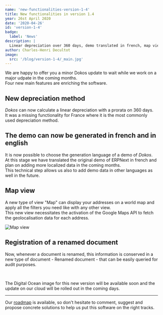 ```yaml
---
name: 'new-functionalities-version-1-4'
title: New functionalities in version 1.4
year: 26st April 2020
date: '2020-04-26'
id: 'version-1-4'
badge:
  label: 'News'
description: |
  Linear depreciation over 360 days, demo translated in french, map view and data conservation when a document is renamed are available in v1.4.
author: Charles-Henri Decultot
image:
  src: '/blog/version-1-4/_main.jpg'
---
```


We are happy to offer you a minor Dokos update to wait while we work on a major udpate in the coming months.  
Four new main features are enriching the software.  


## New depreciation method

_Dokos_ can now calculate a linear depreciation with a prorata on 360 days.  
It was a missing functionality for France where it is the most commonly used depreciation method.

## The demo can now be generated in french and in english

It is now possible to choose the generation language of a demo of _Dokos_.  
At this stage we have translated the original demo of ERPNext in french and plan on adding more localized data in the coming months.  
This technical step allows us also to add demo data in other languages as well in the future.

## Map view

A new type of view "Map" can display your addresses on a world map and apply all the filters you need like with any other view.  
This new view necessitates the activation of the Google Maps API to fetch the geolocalisation data for each address.

![Map view](/assets/images/blog/version-1-4/map_view.png)

## Registration of a renamed document

Now, whenever a document is renamed, this information is conserved in a new type of document - Renamed document - that can be easily queried for audit purposes. 

<br>  

The Digital Ocean image for this new version will be available soon and the update on our cloud will be rolled out in the coming days.  

---  
  
Our [roadmap](https://gitlab.com/dokos/dokos/-/boards/966503) is available, so don't hesitate to comment, suggest and propose concrete solutions to help us put this software on the right tracks.

